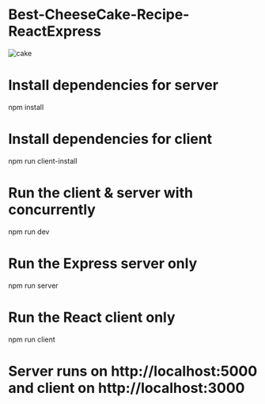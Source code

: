 # Best-CheeseCake-Recipe-ReactExpress

![cake](https://user-images.githubusercontent.com/81345880/149613271-c0a42b8d-9fc9-423e-828d-5474b4d6cf48.gif)



<h1>Install dependencies for server</h1>
npm install

# Install dependencies for client
npm run client-install

# Run the client & server with concurrently
npm run dev

# Run the Express server only
npm run server

# Run the React client only
npm run client

# Server runs on http://localhost:5000 and client on http://localhost:3000


